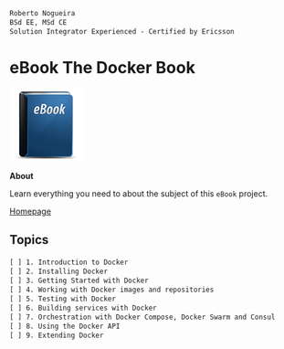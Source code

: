 ```
Roberto Nogueira  
BSd EE, MSd CE
Solution Integrator Experienced - Certified by Ericsson
```
# eBook The Docker Book

![ebook image](images/ebook.png)

**About**

Learn everything you need to about the subject of this `eBook` project.

[Homepage](https://www.dockerbook.com)

## Topics
```
[ ] 1. Introduction to Docker
[ ] 2. Installing Docker
[ ] 3. Getting Started with Docker
[ ] 4. Working with Docker images and repositories
[ ] 5. Testing with Docker
[ ] 6. Building services with Docker
[ ] 7. Orchestration with Docker Compose, Docker Swarm and Consul
[ ] 8. Using the Docker API
[ ] 9. Extending Docker
```
